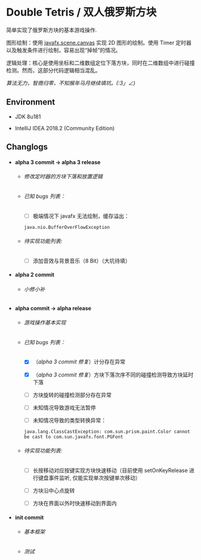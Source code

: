 # Double Tetris / 双人俄罗斯方块

简单实现了俄罗斯方块的基本游戏操作. 

图形绘制：使用 [javafx.scene.canvas](https://docs.oracle.com/javase/10/docs/api/javafx/scene/canvas/package-summary.html) 实现 2D 图形的绘制。使用 Timer 定时器以及触发条件进行绘制，容易出现“掉帧”的情况。 

逻辑处理：核心是使用坐标和二维数组定位下落方块，同时在二维数组中进行碰撞检测。然而，这部分代码逻辑相当混乱。

_算法无力，智商归零，不知猴年马月继续填坑。(:3」∠)_

## Environment

* JDK 8u181

* IntelliJ IDEA 2018.2 (Community Edition)

## Changlogs

* #### alpha 3 commit -> alpha 3 release

    * ###### 修改定时器的方块下落和放置逻辑
    
    * ###### 已知 bugs 列表：
    
        - [ ] 极端情况下 javafx 无法绘制，缓存溢出：
        
        `java.nio.BufferOverFlowException`
        
    * ###### 待实现功能列表: 
    
        - [ ] 添加音效与背景音乐（8 Bit）（大坑待填）

* #### alpha 2 commit

    * ###### 小修小补

* #### alpha commit -> alpha release
    
    * ###### 游戏操作基本实现
    
    * ###### 已知 bugs 列表：
    
        - [x] （_alpha 3 commit 修复_）计分存在异常
        
        - [x] （_alpha 3 commit 修复_）方块下落次序不同的碰撞检测导致方块延时下落
        
        - [ ] 方块旋转的碰撞检测部分存在异常
        
        - [ ] 未知情况导致游戏无法暂停
        
        - [ ] 未知情况导致的类型转换异常：
        
        `java.lang.ClassCastException: com.sun.prism.paint.Color cannot be cast to com.sun.javafx.font.PGFont`
        
    * ###### 待实现功能列表: 
    
        - [ ] 长按移动对应按键实现方块快速移动（目前使用 setOnKeyRelease 进行键盘事件监听, 仅能实现单次按键单次移动）
        
        - [ ] 方块沿中心点旋转
        
        - [ ] 方块在界面以外时快速移动到界面内

* #### init commit

    * ###### 基本框架
    
    * ###### 测试
